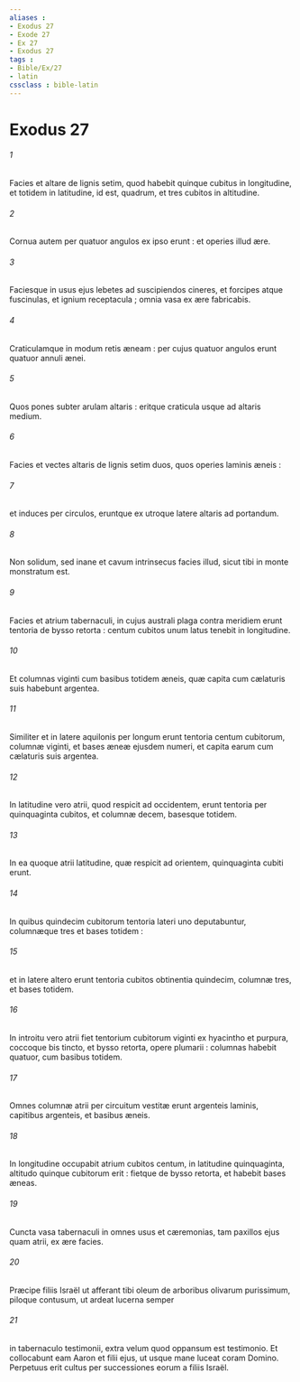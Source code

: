 ```yaml
---
aliases : 
- Exodus 27
- Exode 27
- Ex 27
- Exodus 27
tags : 
- Bible/Ex/27
- latin
cssclass : bible-latin
---
```


# Exodus 27

###### 1
Facies et altare de lignis setim, quod habebit quinque cubitus in longitudine, et totidem in latitudine, id est, quadrum, et tres cubitos in altitudine.
###### 2
Cornua autem per quatuor angulos ex ipso erunt : et operies illud ære.
###### 3
Faciesque in usus ejus lebetes ad suscipiendos cineres, et forcipes atque fuscinulas, et ignium receptacula ; omnia vasa ex ære fabricabis.
###### 4
Craticulamque in modum retis æneam : per cujus quatuor angulos erunt quatuor annuli ænei.
###### 5
Quos pones subter arulam altaris : eritque craticula usque ad altaris medium.
###### 6
Facies et vectes altaris de lignis setim duos, quos operies laminis æneis :
###### 7
et induces per circulos, eruntque ex utroque latere altaris ad portandum.
###### 8
Non solidum, sed inane et cavum intrinsecus facies illud, sicut tibi in monte monstratum est.
###### 9
Facies et atrium tabernaculi, in cujus australi plaga contra meridiem erunt tentoria de bysso retorta : centum cubitos unum latus tenebit in longitudine.
###### 10
Et columnas viginti cum basibus totidem æneis, quæ capita cum cælaturis suis habebunt argentea.
###### 11
Similiter et in latere aquilonis per longum erunt tentoria centum cubitorum, columnæ viginti, et bases æneæ ejusdem numeri, et capita earum cum cælaturis suis argentea.
###### 12
In latitudine vero atrii, quod respicit ad occidentem, erunt tentoria per quinquaginta cubitos, et columnæ decem, basesque totidem.
###### 13
In ea quoque atrii latitudine, quæ respicit ad orientem, quinquaginta cubiti erunt.
###### 14
In quibus quindecim cubitorum tentoria lateri uno deputabuntur, columnæque tres et bases totidem :
###### 15
et in latere altero erunt tentoria cubitos obtinentia quindecim, columnæ tres, et bases totidem.
###### 16
In introitu vero atrii fiet tentorium cubitorum viginti ex hyacintho et purpura, coccoque bis tincto, et bysso retorta, opere plumarii : columnas habebit quatuor, cum basibus totidem.
###### 17
Omnes columnæ atrii per circuitum vestitæ erunt argenteis laminis, capitibus argenteis, et basibus æneis.
###### 18
In longitudine occupabit atrium cubitos centum, in latitudine quinquaginta, altitudo quinque cubitorum erit : fietque de bysso retorta, et habebit bases æneas.
###### 19
Cuncta vasa tabernaculi in omnes usus et cæremonias, tam paxillos ejus quam atrii, ex ære facies.
###### 20
Præcipe filiis Israël ut afferant tibi oleum de arboribus olivarum purissimum, piloque contusum, ut ardeat lucerna semper
###### 21
in tabernaculo testimonii, extra velum quod oppansum est testimonio. Et collocabunt eam Aaron et filii ejus, ut usque mane luceat coram Domino. Perpetuus erit cultus per successiones eorum a filiis Israël.
